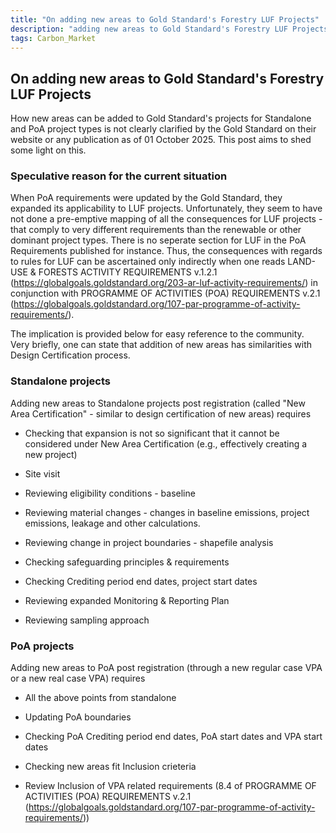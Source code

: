 ```yaml
---
title: "On adding new areas to Gold Standard's Forestry LUF Projects"
description: "adding new areas to Gold Standard's Forestry LUF Projects"
tags: Carbon_Market 
---
```


## On adding new areas to Gold Standard's Forestry LUF Projects

How new areas can be added to Gold Standard's projects for Standalone and PoA project types is not clearly clarified by the Gold Standard on their website or any publication as of 01 October 2025. This post aims to shed some light on this. 


### Speculative reason for the current situation
When PoA requirements were updated by the Gold Standard, they expanded its applicability to LUF projects. Unfortunately, they seem to have not done a pre-emptive mapping of all the consequences for LUF projects - that comply to very different requirements than the renewable or other dominant project types. There is no seperate section for LUF in the PoA Requirements published for instance. Thus, the consequences with regards to rules for LUF can be ascertained only indirectly when one reads LAND-USE & FORESTS ACTIVITY REQUIREMENTS v.1.2.1 (https://globalgoals.goldstandard.org/203-ar-luf-activity-requirements/) in conjunction with PROGRAMME OF ACTIVITIES (POA) REQUIREMENTS v.2.1 (https://globalgoals.goldstandard.org/107-par-programme-of-activity-requirements/). 

The implication is provided below for easy reference to the community. Very briefly, one can state that addition of new areas has similarities with Design Certification process.

### Standalone projects
Adding new areas to Standalone projects post registration (called "New Area Certification" - similar to design certification of new areas)  requires 

- Checking that expansion is not so significant that it cannot be considered under New Area Certification (e.g., effectively creating a new project)

- Site visit 

- Reviewing eligibility conditions - baseline

- Reviewing material changes - changes in baseline emissions, project emissions, leakage and other calculations.

- Reviewing change in project boundaries - shapefile analysis

- Checking safeguarding principles & requirements

- Checking Crediting period end dates, project start dates

- Reviewing expanded Monitoring & Reporting Plan 

- Reviewing sampling approach


### PoA projects
Adding new areas to PoA post registration (through a new regular case VPA or a new real case VPA) requires 

- All the above points from standalone

- Updating PoA boundaries

- Checking PoA Crediting period end dates, PoA start dates and VPA start dates

- Checking new areas fit Inclusion crieteria

- Review Inclusion of VPA related requirements (8.4 of PROGRAMME OF ACTIVITIES (POA) REQUIREMENTS v.2.1 (https://globalgoals.goldstandard.org/107-par-programme-of-activity-requirements/))

